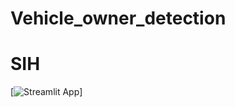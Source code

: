 # Vehicle_owner_detection

# SIH

[![Streamlit App](https://dhairyashil-g-vehicle-owner-detection-main-4yz9y1.streamlitapp.com/)]
